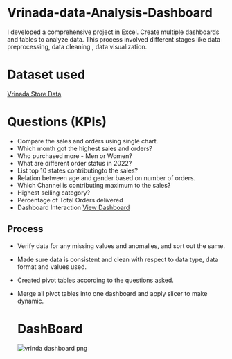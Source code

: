 # Vrinada-data-Analysis-Dashboard
I developed a comprehensive project in Excel. Create multiple dashboards and tables to analyze data. This process involved different stages like data preprocessing, data cleaning , data visualization.
# Dataset used
<a href="https://github.com/rabnawazbacha/Vrinada-data-Analysis-Dashboard/blob/main/Vrinda%20Store%20Data%20Analysis.xlsx">Vrinada Store Data</a>

# Questions (KPIs)
- Compare the sales and orders using single chart.
- Which month got the highest sales and orders?
- Who purchased more - Men or Women?
- What are different order status in 2022?
- List top 10 states contributingto the sales?
- Relation between age and gender based on number of orders.
- Which Channel is contributing maximum to the sales?
- Highest selling category?
- Percentage of Total Orders delivered
- Dashboard Interaction <a href="https://github.com/rabnawazbacha/Vrinada-data-Analysis-Dashboard/blob/main/vrinda%20dashboard%20png.png">View Dashboard</a>

## Process
- Verify data for any missing values and anomalies, and sort out the same.
- Made sure data is consistent and clean with respect to data type, data format and values used.
- Created pivot tables according to the questions asked.
- Merge all pivot tables into one dashboard and apply slicer to make dynamic.

  # DashBoard
  ![vrinda dashboard png](https://github.com/user-attachments/assets/269634fc-dd35-49b6-8b54-cfccd25b8c4d)
